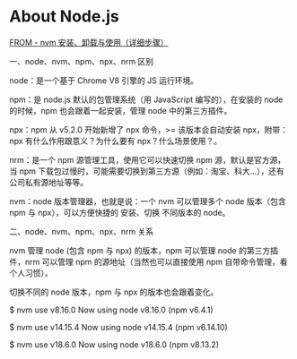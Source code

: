 # About Node.js

[FROM - nvm 安装、卸载与使用（详细步骤）](https://juejin.cn/post/7000652162950758431)

一、node、nvm、npm、npx、nrm 区别


node：是一个基于 Chrome V8 引擎的 JS 运行环境。


npm：是 node.js 默认的包管理系统（用 JavaScript 编写的），在安装的 node 的时候，npm 也会跟着一起安装，管理 node 中的第三方插件。


npx：npm 从 v5.2.0 开始新增了 npx 命令，>= 该版本会自动安装 npx，附带：npx 有什么作用跟意义？为什么要有 npx？什么场景使用？。


nrm：是一个 npm 源管理工具，使用它可以快速切换 npm 源，默认是官方源，当 npm 下载包过慢时，可能需要切换到第三方源（例如：淘宝、科大...），还有公司私有源地址等等。


nvm：node 版本管理器，也就是说：一个 nvm 可以管理多个 node 版本（包含 npm 与 npx），可以方便快捷的 安装、切换 不同版本的 node。


二、node、nvm、npm、npx、nrm 关系


nvm 管理 node (包含 npm 与 npx) 的版本，npm 可以管理 node 的第三方插件，nrm 可以管理 npm 的源地址（当然也可以直接使用 npm 自带命令管理，看个人习惯）。


切换不同的 node  版本，npm 与 npx 的版本也会跟着变化。

$ nvm use v8.16.0
Now using node v8.16.0 (npm v6.4.1)

$ nvm use v14.15.4
Now using node v14.15.4 (npm v6.14.10)

$ nvm use v18.6.0
Now using node v18.6.0 (npm v8.13.2)
